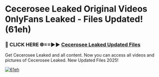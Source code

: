 # Cecerosee Leaked Original Videos 0nlyFans Leaked - Files Updated! (61eh)

<h3>🔴 CLICK HERE 🌐==►► <a href="https://tinyurl.com/3hn5wdd3" rel="nofollow">Cecerosee Leaked Updated Files</a></h3>

Get Cecerosee Leaked and all content. Now you can access all videos and pictures of Cecerosee Leaked. New Updated Files 2025!

[![61eh](https://i.imgur.com/4HnBqBT.gif)](https://tinyurl.com/3hn5wdd3)
